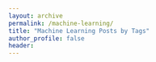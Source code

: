 ```yaml
---
layout: archive
permalink: /machine-learning/
title: "Machine Learning Posts by Tags"
author_profile: false
header:
---
```

